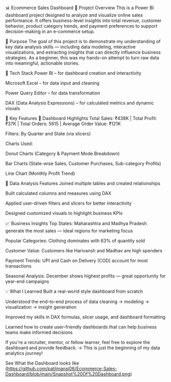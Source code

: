📊 Ecommerce Sales Dashboard
📝 Project Overview
This is a Power BI dashboard project designed to analyze and visualize online sales performance. It offers business-level insights into total revenue, customer behavior, product category trends, and payment preferences to support decision-making in an e-commerce setup.

🎯 Purpose
The goal of this project is to demonstrate my understanding of key data analysis skills — including data modeling, interactive visualizations, and extracting insights that can directly influence business strategies. As a beginner, this was my hands-on attempt to turn raw data into meaningful, actionable stories.

🧰 Tech Stack
Power BI – for dashboard creation and interactivity

Microsoft Excel – for data input and cleaning

Power Query Editor – for data transformation

DAX (Data Analysis Expressions) – for calculated metrics and dynamic visuals

🌟 Key Features
📌 Dashboard Highlights
Total Sales: ₹438K | Total Profit: ₹37K | Total Orders: 5615 | Average Order Value: ₹121K

Filters: By Quarter and State (via slicers)

Charts Used:

Donut Charts (Category & Payment Mode Breakdown)

Bar Charts (State-wise Sales, Customer Purchases, Sub-category Profits)

Line Chart (Monthly Profit Trend)

🔄 Data Analysis Features
Joined multiple tables and created relationships

Built calculated columns and measures using DAX

Applied user-driven filters and slicers for better interactivity

Designed customized visuals to highlight business KPIs

📈 Business Insights
Top States: Maharashtra and Madhya Pradesh generate the most sales — ideal regions for marketing focus

Popular Categories: Clothing dominates with 63% of quantity sold

Customer Value: Customers like Harivansh and Madhav are high spenders

Payment Trends: UPI and Cash on Delivery (COD) account for most transactions

Seasonal Analysis: December shows highest profits — great opportunity for year-end campaigns

💡 What I Learned
Built a real-world style dashboard from scratch

Understood the end-to-end process of data cleaning → modeling → visualization → insight generation

Improved my skills in DAX formulas, slicer usage, and dashboard formatting

Learned how to create user-friendly dashboards that can help business teams make informed decisions





If you're a recruiter, mentor, or fellow learner, feel free to explore the dashboard and provide feedback.
→ This is just the beginning of my data analytics journey!

See What the Dashboard looks like 
(https://github.com/patilmansi06/Ecommerce-Sales-Dashboard/blob/main/Snapshot%20Of%20Dashboard.png)

